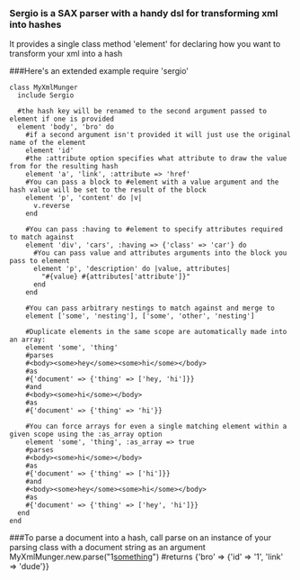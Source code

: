 <a href='http://www.youtube.com/watch?v=GaoLU6zKaws'><img src="http://i.imgur.com/HThQt.jpg" alt="" title="Hosted by imgur.com" /></a>
### Sergio is a SAX parser with a handy dsl for transforming xml into hashes
It provides a single class method 'element' for declaring how you want to transform your xml into a hash

###Here's an extended example
    require 'sergio'

    class MyXmlMunger
      include Sergio

      #the hash key will be renamed to the second argument passed to element if one is provided
      element 'body', 'bro' do
        #if a second argument isn't provided it will just use the original name of the element
        element 'id'
        #the :attribute option specifies what attribute to draw the value from for the resulting hash
        element 'a', 'link', :attribute => 'href'
        #You can pass a block to #element with a value argument and the hash value will be set to the result of the block
        element 'p', 'content' do |v|
          v.reverse
        end

        #You can pass :having to #element to specify attributes required to match against
        element 'div', 'cars', :having => {'class' => 'car'} do
          #You can pass value and attributes arguments into the block you pass to element
          element 'p', 'description' do |value, attributes|
            "#{value} #{attributes['attribute']}"
          end
        end

        #You can pass arbitrary nestings to match against and merge to
        element ['some', 'nesting'], ['some', 'other', 'nesting']

        #Duplicate elements in the same scope are automatically made into an array:
        element 'some', 'thing'
        #parses
        #<body><some>hey</some><some>hi</some></body>
        #as
        #{'document' => {'thing' => ['hey, 'hi']}}
        #and
        #<body><some>hi</some></body>
        #as
        #{'document' => {'thing' => 'hi'}}

        #You can force arrays for even a single matching element within a given scope using the :as_array option
        element 'some', 'thing', :as_array => true
        #parses
        #<body><some>hi</some></body>
        #as
        #{'document' => {'thing' => ['hi']}}
        #and
        #<body><some>hey</some><some>hi</some></body>
        #as
        #{'document' => {'thing' => ['hey', 'hi']}}
      end
    end

###To parse a document into a hash, call parse on an instance of your parsing class with a document string as an argument
    MyXmlMunger.new.parse("<body><id>1</id><a href='dude'>something</a></body>")
    #returns {'bro' => {'id' => '1', 'link' => 'dude'}}
